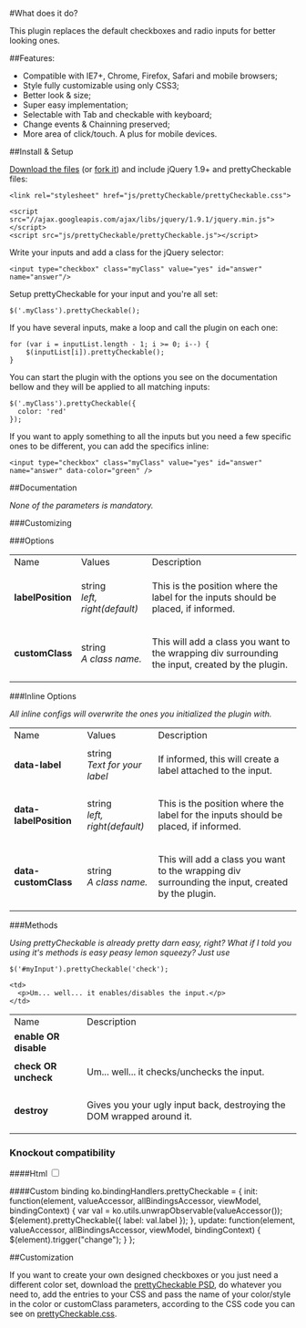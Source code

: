 #What does it do?

This plugin replaces the default checkboxes and radio inputs for better looking ones.

##Features:

* Compatible with IE7+, Chrome, Firefox, Safari and mobile browsers;
* Style fully customizable using only CSS3;
* Better look & size;
* Super easy implementation;
* Selectable with Tab and checkable with keyboard;
* Change events & Chainning preserved;
* More area of click/touch. A plus for mobile devices.

##Install & Setup

[Download the files](https://github.com/arthurgouveia/prettyCheckable/zipball/master) (or [fork it](https://github.com/arthurgouveia/prettyCheckable)) and include jQuery 1.9+ and prettyCheckable files:

    <link rel="stylesheet" href="js/prettyCheckable/prettyCheckable.css">

    <script src="//ajax.googleapis.com/ajax/libs/jquery/1.9.1/jquery.min.js"></script>
    <script src="js/prettyCheckable/prettyCheckable.js"></script>

Write your inputs and add a class for the jQuery selector:

    <input type="checkbox" class="myClass" value="yes" id="answer" name="answer"/>

Setup prettyCheckable for your input and you're all set:

    $('.myClass').prettyCheckable();

If you have several inputs, make a loop and call the plugin on each one:

    for (var i = inputList.length - 1; i >= 0; i--) {
        $(inputList[i]).prettyCheckable();
    }

You can start the plugin with the options you see on the documentation bellow and they will be applied to all matching inputs:

    $('.myClass').prettyCheckable({
      color: 'red'
    });

If you want to apply something to all the inputs but you need a few specific ones to be different, you can add the specifics inline:

    <input type="checkbox" class="myClass" value="yes" id="answer" name="answer" data-color="green" />

##Documentation

*None of the parameters is mandatory.*

###Customizing


###Options

<table>
  <tbody>
    <tr>
      <td>Name</td>
      <td>Values</td>
      <td>Description</td>
    </tr>
    <tr>
      <td>
        <strong>labelPosition</strong>
      </td>
      <td>
        string<br>
        <em>left, right(default)</em>
      </td>
      <td>
        <p>This is the position where the label for the inputs should be placed, if informed.</p>
      </td>
    </tr>
    <tr>
      <td>
        <strong>customClass</strong>
      </td>
      <td>
        string<br>
        <em>A class name.</em>
      </td>
      <td>
        <p>This will add a class you want to the wrapping div surrounding the input, created by the plugin.</p>
      </td>
    </tr>
  </tbody>
</table>

###Inline Options

*All inline configs will overwrite the ones you initialized the plugin with.*

<table class="table table-striped">
  <tbody>
    <tr>
      <td>Name</td>
      <td>Values</td>
      <td>Description</td>
    </tr>
    <tr>
      <td>
        <strong>data-label</strong>
      </td>
      <td>
        string<br>
        <em>Text for your label</em>
      </td>
      <td>
        <p>If informed, this will create a label attached to the input.</p>
      </td>
    </tr>
    <tr>
      <td>
        <strong>data-labelPosition</strong>
      </td>
      <td>
        string<br>
        <em>left, right(default)</em>
      </td>
      <td>
        <p>This is the position where the label for the inputs should be placed, if informed.</p>
      </td>
    </tr>
    <tr>
      <td>
        <strong>data-customClass</strong>
      </td>
      <td>
        string<br>
        <em>A class name.</em>
      </td>
      <td>
        <p>This will add a class you want to the wrapping div surrounding the input, created by the plugin.</p>
      </td>
    </tr>
  </tbody>
</table>

###Methods

<p><em>Using prettyCheckable is already pretty darn easy, right? What if I told you using it's methods is easy peasy lemon squeezy? Just use</em></p>

    $('#myInput').prettyCheckable('check');

<table class="table table-striped">
  <tr>
    <td>Name</td>
    <td>Description</td>
  </tr>
  <tr>
    <td class="param-name">
      <strong>enable OR disable</strong>
    </td>
    
    <td>
      <p>Um... well... it enables/disables the input.</p>
    </td>
  </tr>
  <tr>
    <td class="param-name">
      <strong>check OR uncheck</strong>
    </td>
    <td>
      <p>Um... well... it checks/unchecks the input.</p>
    </td>
  </tr>
  <tr>
    <td class="param-name">
      <strong>destroy</strong>
    </td>
    <td>
      <p>Gives you your ugly input back, destroying the DOM wrapped around it.</p>
    </td>
  </tr>
</table>

### Knockout compatibility

####Html
    <input type="checkbox" data-bind="checked: isFurnished, prettyCheckable: {color: 'gray', label: 'Furnished' }"/>

####Custom binding
    ko.bindingHandlers.prettyCheckable = {
        init: function(element, valueAccessor, allBindingsAccessor, viewModel, bindingContext) {
            var val = ko.utils.unwrapObservable(valueAccessor());
            $(element).prettyCheckable({ label: val.label });
        },
        update: function(element, valueAccessor, allBindingsAccessor, viewModel, bindingContext) {
            $(element).trigger("change");
        }
    };

##Customization

If you want to create your own designed checkboxes or you just need a different color set, download the [prettyCheckable PSD](http://arthurgouveia.com/prettyCheckable/goodies/prettyCheckable.psd), do whatever you need to, add the entries to your CSS and pass the name of your color/style in the color or customClass parameters, according to the CSS code you can see on [prettyCheckable.css](http://arthurgouveia.com/prettyCheckable/js/prettyCheckable/prettyCheckable.css).
